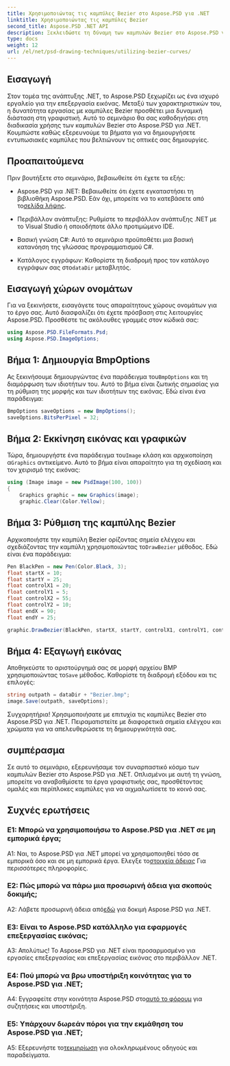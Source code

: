 ```yaml
---
title: Χρησιμοποιώντας τις καμπύλες Bezier στο Aspose.PSD για .NET
linktitle: Χρησιμοποιώντας τις καμπύλες Bezier
second_title: Aspose.PSD .NET API
description: Ξεκλειδώστε τη δύναμη των καμπυλών Bezier στο Aspose.PSD για .NET! Μάθετε βήμα προς βήμα με αυτό το σεμινάριο. Αναβαθμίστε το παιχνίδι γραφικού σχεδιασμού σας σήμερα.
type: docs
weight: 12
url: /el/net/psd-drawing-techniques/utilizing-bezier-curves/
---
```

## Εισαγωγή

Στον τομέα της ανάπτυξης .NET, το Aspose.PSD ξεχωρίζει ως ένα ισχυρό εργαλείο για την επεξεργασία εικόνας. Μεταξύ των χαρακτηριστικών του, η δυνατότητα εργασίας με καμπύλες Bezier προσθέτει μια δυναμική διάσταση στη γραφιστική. Αυτό το σεμινάριο θα σας καθοδηγήσει στη διαδικασία χρήσης των καμπυλών Bezier στο Aspose.PSD για .NET. Κουμπώστε καθώς εξερευνούμε τα βήματα για να δημιουργήσετε εντυπωσιακές καμπύλες που βελτιώνουν τις οπτικές σας δημιουργίες.

## Προαπαιτούμενα

Πριν βουτήξετε στο σεμινάριο, βεβαιωθείτε ότι έχετε τα εξής:

-  Aspose.PSD για .NET: Βεβαιωθείτε ότι έχετε εγκαταστήσει τη βιβλιοθήκη Aspose.PSD. Εάν όχι, μπορείτε να το κατεβάσετε από το[σελίδα λήψης](https://releases.aspose.com/psd/net/).

- Περιβάλλον ανάπτυξης: Ρυθμίστε το περιβάλλον ανάπτυξης .NET με το Visual Studio ή οποιοδήποτε άλλο προτιμώμενο IDE.

- Βασική γνώση C#: Αυτό το σεμινάριο προϋποθέτει μια βασική κατανόηση της γλώσσας προγραμματισμού C#.

- Κατάλογος εγγράφων: Καθορίστε τη διαδρομή προς τον κατάλογο εγγράφων σας στο`dataDir` μεταβλητός.

## Εισαγωγή χώρων ονομάτων

Για να ξεκινήσετε, εισαγάγετε τους απαραίτητους χώρους ονομάτων για το έργο σας. Αυτό διασφαλίζει ότι έχετε πρόσβαση στις λειτουργίες Aspose.PSD. Προσθέστε τις ακόλουθες γραμμές στον κώδικά σας:

```csharp
using Aspose.PSD.FileFormats.Psd;
using Aspose.PSD.ImageOptions;
```

## Βήμα 1: Δημιουργία BmpOptions

 Ας ξεκινήσουμε δημιουργώντας ένα παράδειγμα του`BmpOptions` και τη διαμόρφωση των ιδιοτήτων του. Αυτό το βήμα είναι ζωτικής σημασίας για τη ρύθμιση της μορφής και των ιδιοτήτων της εικόνας. Εδώ είναι ένα παράδειγμα:

```csharp
BmpOptions saveOptions = new BmpOptions();
saveOptions.BitsPerPixel = 32;
```

## Βήμα 2: Εκκίνηση εικόνας και γραφικών

 Τώρα, δημιουργήστε ένα παράδειγμα του`Image` κλάση και αρχικοποίηση α`Graphics` αντικείμενο. Αυτό το βήμα είναι απαραίτητο για τη σχεδίαση και τον χειρισμό της εικόνας:

```csharp
using (Image image = new PsdImage(100, 100))
{
    Graphics graphic = new Graphics(image);
    graphic.Clear(Color.Yellow);
```

## Βήμα 3: Ρύθμιση της καμπύλης Bezier

 Αρχικοποιήστε την καμπύλη Bezier ορίζοντας σημεία ελέγχου και σχεδιάζοντας την καμπύλη χρησιμοποιώντας το`DrawBezier` μέθοδος. Εδώ είναι ένα παράδειγμα:

```csharp
Pen BlackPen = new Pen(Color.Black, 3);
float startX = 10;
float startY = 25;
float controlX1 = 20;
float controlY1 = 5;
float controlX2 = 55;
float controlY2 = 10;
float endX = 90;
float endY = 25;

graphic.DrawBezier(BlackPen, startX, startY, controlX1, controlY1, controlX2, controlY2, endX, endY);
```

## Βήμα 4: Εξαγωγή εικόνας

 Αποθηκεύστε το αριστούργημά σας σε μορφή αρχείου BMP χρησιμοποιώντας το`Save` μέθοδος. Καθορίστε τη διαδρομή εξόδου και τις επιλογές:

```csharp
string outpath = dataDir + "Bezier.bmp";
image.Save(outpath, saveOptions);
```

Συγχαρητήρια! Χρησιμοποιήσατε με επιτυχία τις καμπύλες Bezier στο Aspose.PSD για .NET. Πειραματιστείτε με διαφορετικά σημεία ελέγχου και χρώματα για να απελευθερώσετε τη δημιουργικότητά σας.

## συμπέρασμα

Σε αυτό το σεμινάριο, εξερευνήσαμε τον συναρπαστικό κόσμο των καμπυλών Bezier στο Aspose.PSD για .NET. Οπλισμένοι με αυτή τη γνώση, μπορείτε να αναβαθμίσετε τα έργα γραφιστικής σας, προσθέτοντας ομαλές και περίπλοκες καμπύλες για να αιχμαλωτίσετε το κοινό σας.

## Συχνές ερωτήσεις

### Ε1: Μπορώ να χρησιμοποιήσω το Aspose.PSD για .NET σε μη εμπορικά έργα;

 A1: Ναι, το Aspose.PSD για .NET μπορεί να χρησιμοποιηθεί τόσο σε εμπορικά όσο και σε μη εμπορικά έργα. Ελεγξε το[στοιχεία άδειας](https://purchase.aspose.com/buy) Για περισσότερες πληροφορίες.

### Ε2: Πώς μπορώ να πάρω μια προσωρινή άδεια για σκοπούς δοκιμής;

 A2: Λάβετε προσωρινή άδεια από[εδώ](https://purchase.aspose.com/temporary-license/) για δοκιμή Aspose.PSD για .NET.

### Ε3: Είναι το Aspose.PSD κατάλληλο για εφαρμογές επεξεργασίας εικόνας;

Α3: Απολύτως! Το Aspose.PSD για .NET είναι προσαρμοσμένο για εργασίες επεξεργασίας και επεξεργασίας εικόνας στο περιβάλλον .NET.

### Ε4: Πού μπορώ να βρω υποστήριξη κοινότητας για το Aspose.PSD για .NET;

 A4: Εγγραφείτε στην κοινότητα Aspose.PSD στο[αυτό το φόρουμ](https://forum.aspose.com/c/psd/34) για συζητήσεις και υποστήριξη.

### Ε5: Υπάρχουν δωρεάν πόροι για την εκμάθηση του Aspose.PSD για .NET;

 A5: Εξερευνήστε το[τεκμηρίωση](https://reference.aspose.com/psd/net/) για ολοκληρωμένους οδηγούς και παραδείγματα.